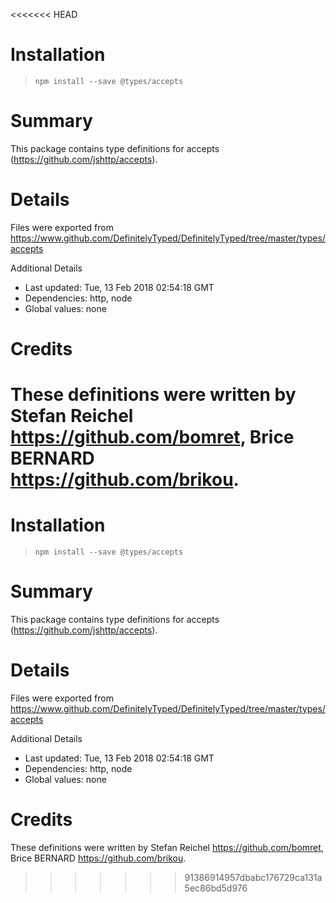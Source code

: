 <<<<<<< HEAD
# Installation
> `npm install --save @types/accepts`

# Summary
This package contains type definitions for accepts (https://github.com/jshttp/accepts).

# Details
Files were exported from https://www.github.com/DefinitelyTyped/DefinitelyTyped/tree/master/types/accepts

Additional Details
 * Last updated: Tue, 13 Feb 2018 02:54:18 GMT
 * Dependencies: http, node
 * Global values: none

# Credits
These definitions were written by Stefan Reichel <https://github.com/bomret>, Brice BERNARD <https://github.com/brikou>.
=======
# Installation
> `npm install --save @types/accepts`

# Summary
This package contains type definitions for accepts (https://github.com/jshttp/accepts).

# Details
Files were exported from https://www.github.com/DefinitelyTyped/DefinitelyTyped/tree/master/types/accepts

Additional Details
 * Last updated: Tue, 13 Feb 2018 02:54:18 GMT
 * Dependencies: http, node
 * Global values: none

# Credits
These definitions were written by Stefan Reichel <https://github.com/bomret>, Brice BERNARD <https://github.com/brikou>.
>>>>>>> 91386914957dbabc176729ca131a5ec86bd5d976
